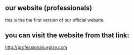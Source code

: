 ## our website (professionals)
this is the the first version of our official website.

## you can visit the website from that link:
http://professionals.epizy.com
